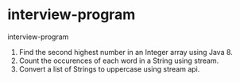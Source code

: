# interview-program
interview-program

1. Find the second highest number in an Integer array using Java 8. 
2. Count the occurences of each word in a String using stream.
3. Convert a list of Strings to uppercase using stream api.

